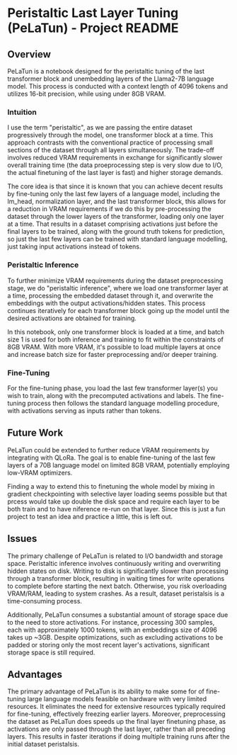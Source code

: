 # Peristaltic Last Layer Tuning (PeLaTun) - Project README

## Overview

PeLaTun is a notebook designed for the peristaltic tuning of the last transformer block and unembedding layers of the Llama2-7B language model.
This process is conducted with a context length of 4096 tokens and utilizes 16-bit precision, while using under 8GB VRAM.

### Intuition

I use the term "peristaltic", as we are passing the entire dataset progressively through the model, one transformer block at a time.
This approach contrasts with the conventional practice of processing small sections of the dataset through all layers simultaneously.
The trade-off involves reduced VRAM requirements in exchange for significantly slower overall training time (the data proeprocessing step is very slow due to I/O, the actual finetuning of the last layer is fast) and higher storage demands.

The core idea is that since it is known that you can achieve decent results by fine-tuning only the last few layers of a language model, including the lm_head, normalization layer, and the last transformer block,
this allows for a reduction in VRAM requirements if we do this by pre-processing the dataset through the lower layers of the transformer, loading only one layer at a time.
That results in a dataset comprising activations just before the final layers to be trained, along with the ground truth tokens for prediction, so just the last few layers can be trained with standard language modelling, just taking input activations instead of tokens.

### Peristaltic Inference

To further minimize VRAM requirements during the dataset preprocessing stage, we do "peristaltic inference", where we load one transformer layer at a time, processing the embedded dataset through it, and overwrite the embeddings with the output activations/hidden states.
This process continues iteratively for each transformer block going up the model until the desired activations are obtained for training.

In this notebook, only one transformer block is loaded at a time, and batch size 1 is used for both inference and training to fit within the constraints of 8GB VRAM.
With more VRAM, it's possible to load multiple layers at once and increase batch size for faster preprocessing and/or deeper training.

### Fine-Tuning

For the fine-tuning phase, you load the last few transformer layer(s) you wish to train, along with the precomputed activations and labels.
The fine-tuning process then follows the standard language modelling procedure, with activations serving as inputs rather than tokens.

## Future Work

PeLaTun could be extended to further reduce VRAM requirements by integrating with QLoRa. The goal is to enable fine-tuning of the last few layers of a 70B language model on limited 8GB VRAM, potentially employing low-VRAM optimizers.

Finding a way to extend this to finetuning the whole model by mixing in gradient checkpointing with selective layer loading seems possible but that prcess would take up double the disk space and require each layer to be both train and to have niference re-run on that layer.
Since this is just a fun project to test an idea and practice a little, this is left out.

## Issues

The primary challenge of PeLaTun is related to I/O bandwidth and storage space. Peristaltic inference involves continuously writing and overwriting hidden states on disk.
Writing to disk is significantly slower than processing through a transformer block, resulting in waiting times for write operations to complete before starting the next batch.
Otherwise, you risk overloading VRAM/RAM, leading to system crashes.
As a result, dataset peristalsis is a time-consuming process.

Additionally, PeLaTun consumes a substantial amount of storage space due to the need to store activations. For instance, processing 300 samples, each with approximately 1000 tokens, with an embeddings size of 4096 takes up ~3GB.
Despite optimizations, such as excluding activations to be padded or storing only the most recent layer's activations, significant storage space is still required.

## Advantages

The primary advantage of PeLaTun is its ability to make some for of fine-tuning large language models feasible on hardware with very limited resources. 
It eliminates the need for extensive resources typically required for fine-tuning, effectively freezing earlier layers. 
Moreover, preprocessing the dataset as PeLaTun does speeds up the final layer finetuning phase, as activations are only passed through the last layer, rather than all preceding layers.
This results in faster iterations if doing multiple training runs after the initial dataset peristalsis.
